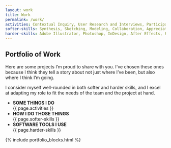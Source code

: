```yaml
---
layout: work
title: Work
permalink: /work/
activities: Contextual Inquiry, User Research and Interviews, Participatory Workshops, Heuristic Evaluations, Strategic Facilitation, Experience Journeys, Wireframes, Paper Prototypes, Video and Experience Prototypes, Browser Prototypes, Sound Design, Live Style Guides
softer-skills: Synthesis, Sketching, Modeling, Collaboration, Appreciative Inquiry, Systems Leadership, Gamestorming, Capacity Building, Cross-Disciplinary Communication
harder-skills: Adobe Illustrator, Photoshop, InDesign, After Effects, Premiere Pro, Sketch, CSS, SASS, HTML, JavaScript, Git, Omnigraffle, Dragonframe, Axure, Ableton Live, Max MSP 
---
```


## Portfolio of Work

Here are some projects I’m proud to share with you. I’ve chosen these ones because I think they tell a story about not just where I’ve been, but also where I think I’m going.

I consider myself well-rounded in both softer and harder skills, and I excel at adapting my role to fit the needs of the team and the project at hand.

<ul class="grid-display work-list">
<li><strong>SOME THINGS I DO</strong><br />
	{{ page.activities }}</li>
<li><strong>HOW I DO THOSE THINGS</strong><br />
	{{ page.softer-skills }}</li>
<li><strong>SOFTWARE TOOLS I USE</strong><br />
	{{ page.harder-skills }}</li>
</ul>

{% include portfolio_blocks.html %}
